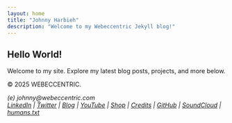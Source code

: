 ```yaml
---
layout: home
title: "Johnny Harbieh"
description: "Welcome to my Webeccentric Jekyll blog!"
---
```


<section>
  <h2>Hello World!</h2>
  <p>Welcome to my site. Explore my latest blog posts, projects, and more below.</p>
</section>

<footer class="footer">
  <p>&copy; 2025 WEBECCENTRIC.</p>
  <address>(e) johnny@webeccentric.com <br />
    <a href="https://www.linkedin.com/in/jharbieh">LinkedIn</a> |
    <a href="https://twitter.com/jharbieh">Twitter</a> |
    <a href="https://johnnyharbieh.wordpress.com/">Blog</a> |
    <a href="https://www.youtube.com/@johnnyharbieh">YouTube</a> |
    <a href="https://coffee-shop-it.creator-spring.com/">Shop</a> |
    <a href="credits.html">Credits</a> |
    <a href="https://github.com/jharbieh">GitHub</a> |
    <a href="https://soundcloud.com/jharbieh">SoundCloud</a> |
    <a href="Humans.txt">humans.txt</a>
  </address>
</footer>

